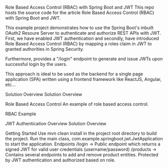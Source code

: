 Role Based Access Control (RBAC) with Spring Boot and JWT
This repo hosts the source code for the article Role Based Access Control (RBAC) with Spring Boot and JWT.

This example project demonstrates how to use the Spring Boot's inbuilt OAuth2 Resoure Server to authenticate and authorize REST APIs with JWT. First, we have enabled JWT authentication and secondly, have introduced Role Based Access Control (RBAC) by mapping a roles claim in JWT to granted authorities in Spring Security.

Furthermore, provides a "/login" endpoint to generate and issue JWTs upon successful login by the users.

This approach is ideal to be used as the backend for a single page application (SPA) written using a frontend framework like ReactJS, Angular, etc...

Solution Overview
Solution Overview

Role Based Access Control
An example of role based access control.

RBAC Example

JWT Authentication Overview
Solution Overview

Getting Started
Use mvn clean install in the project root directory to build the project.
Run the main class, com.example.springboot.jwt.JwtApplication to start the application.
Endpoints
/login -> Public endpoint which returns a signed JWT for valid user credentials (username/password)
/products -> Contains several endpoints to add and remove product entities. Protected by JWT authentication and authorized based on role.
